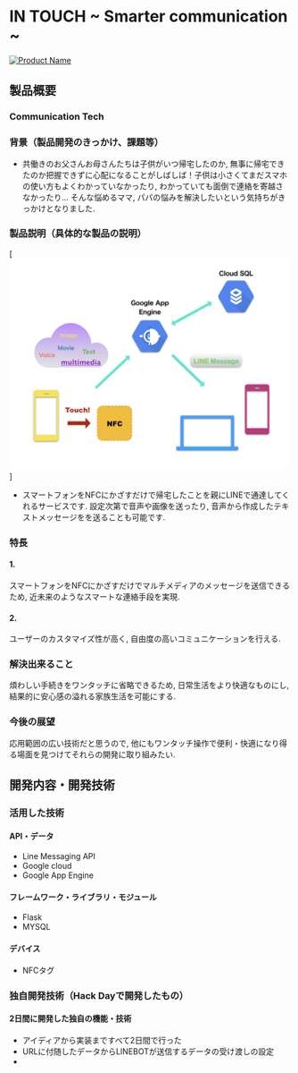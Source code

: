# IN TOUCH ~ Smarter communication ~

[![Product Name](image.png)](https://www.youtube.com/watch?v=G5rULR53uMk)

## 製品概要
### Communication Tech 

### 背景（製品開発のきっかけ、課題等）
- 共働きのお父さんお母さんたちは子供がいつ帰宅したのか, 無事に帰宅できたのか把握できずに心配になることがしばしば！子供は小さくてまだスマホの使い方もよくわかっていなかったり, わかっていても面倒で連絡を寄越さなかったり...
そんな悩めるママ, パパの悩みを解決したいという気持ちがきっかけとなりました.

### 製品説明（具体的な製品の説明）
[![Product Name](ng_1910_explain.jpeg)]
- スマートフォンをNFCにかざすだけで帰宅したことを親にLINEで通達してくれるサービスです. 設定次第で音声や画像を送ったり, 音声から作成したテキストメッセージをを送ることも可能です.

### 特長

#### 1. 
スマートフォンをNFCにかざすだけでマルチメディアのメッセージを送信できるため, 近未来のようなスマートな連絡手段を実現.

#### 2. 
ユーザーのカスタマイズ性が高く, 自由度の高いコミュニケーションを行える.

### 解決出来ること
煩わしい手続きをワンタッチに省略できるため, 日常生活をより快適なものにし, 結果的に安心感の溢れる家族生活を可能にする.

### 今後の展望
応用範囲の広い技術だと思うので, 他にもワンタッチ操作で便利・快適になり得る場面を見つけてそれらの開発に取り組みたい.


## 開発内容・開発技術
### 活用した技術
#### API・データ
* Line Messaging API
* Google cloud
* Google App Engine

#### フレームワーク・ライブラリ・モジュール
* Flask
* MYSQL

#### デバイス
* NFCタグ

### 独自開発技術（Hack Dayで開発したもの）
#### 2日間に開発した独自の機能・技術
* アイディアから実装まですべて2日間で行った
* URLに付随したデータからLINEBOTが送信するデータの受け渡しの設定
* 
